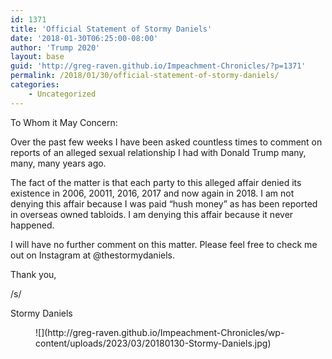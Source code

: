 ```yaml
---
id: 1371
title: 'Official Statement of Stormy Daniels'
date: '2018-01-30T06:25:00-08:00'
author: 'Trump 2020'
layout: base
guid: 'http://greg-raven.github.io/Impeachment-Chronicles/?p=1371'
permalink: /2018/01/30/official-statement-of-stormy-daniels/
categories:
    - Uncategorized
---
```


To Whom it May Concern:

Over the past few weeks I have been asked countless times to comment on reports of an alleged sexual relationship I had with Donald Trump many, many, many years ago.

The fact of the matter is that each party to this alleged affair denied its existence in 2006, 20011, 2016, 2017 and now again in 2018. I am not denying this affair because I was paid “hush money” as has been reported in overseas owned tabloids. I am denying this affair because it never happened.

I will have no further comment on this matter. Please feel free to check me out on Instagram at @thestormydaniels.

Thank you,

/s/

Stormy Daniels

<figure class="wp-block-image size-full">![](http://greg-raven.github.io/Impeachment-Chronicles/wp-content/uploads/2023/03/20180130-Stormy-Daniels.jpg)</figure>
